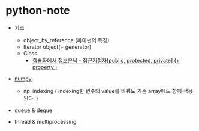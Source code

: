 # python-note

- 기초
  - object_by_reference (파이썬의 특징)
  - Iterator object(+ generator)
  - Class
     - [캡슐화에서 정보은닉 - 접근지정자[public, protected, private] (+ property )](https://github.com/yahwang/python-note/blob/master/class_private.ipynb)  
- [numpy](https://github.com/yahwang/python-note/tree/master/numpy)
  - np_indexing ( indexing한 변수의 value를 바꿔도 기존 array에도 함께 적용된다. )

- queue & deque 
- thread & multiprocessing
